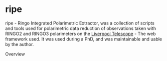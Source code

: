 # ripe

ripe - Ringo Integrated Polarimetric Extractor, was a collection of scripts and tools used for polarimetric data reduction of observations taken with RINGO2 and RINGO3 polarimeters on the [Liverpool Telescope](https://telescope.livjm.ac.uk/) - The web framework used. It was used during a PhD, and was maintainable and uable by the author.

Overview
